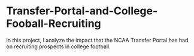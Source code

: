 # Transfer-Portal-and-College-Fooball-Recruiting

In this project, I analyze the impact that the NCAA Transfer Portal has had on recruiting prospects in college football.
